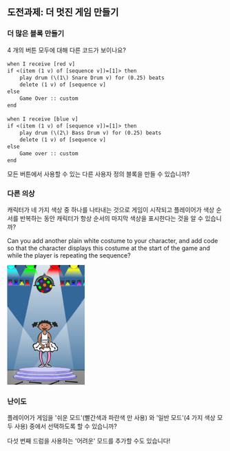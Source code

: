 ## 도전과제: 더 멋진 게임 만들기

### 더 많은 블록 만들기

4 개의 버튼 모두에 대해 다른 코드가 보이나요?

```blocks3
when I receive [red v]
if <(item (1 v) of [sequence v])=[1]> then
    play drum (\(1\) Snare Drum v) for (0.25) beats
    delete (1 v) of [sequence v]
else
    Game Over :: custom
end

when I receive [blue v]
if <(item (1 v) of [sequence v])=[1]> then
    play drum (\(2\) Bass Drum v) for (0.25) beats
    delete (1 v) of [sequence v]
else
    Game over :: custom
end
```

모든 버튼에서 사용할 수 있는 다른 사용자 정의 블록을 만들 수 있습니까?

### 다른 의상

캐릭터가 네 가지 색상 중 하나를 나타내는 것으로 게임이 시작되고 플레이어가 색상 순서를 반복하는 동안 캐릭터가 항상 순서의 마지막 색상을 표시한다는 것을 알 수 있습니까?

Can you add another plain white costume to your character, and add code so that the character displays this costume at the start of the game and while the player is repeating the sequence?

![스크린샷](images/colour-white.png)

### 난이도

플레이어가 게임을 '쉬운 모드'(빨간색과 파란색 만 사용) 와 '일반 모드'(4 가지 색상 모두 사용) 중에서 선택하도록 할 수 있습니까?

다섯 번째 드럼을 사용하는 '어려운' 모드를 추가할 수도 있습니다!